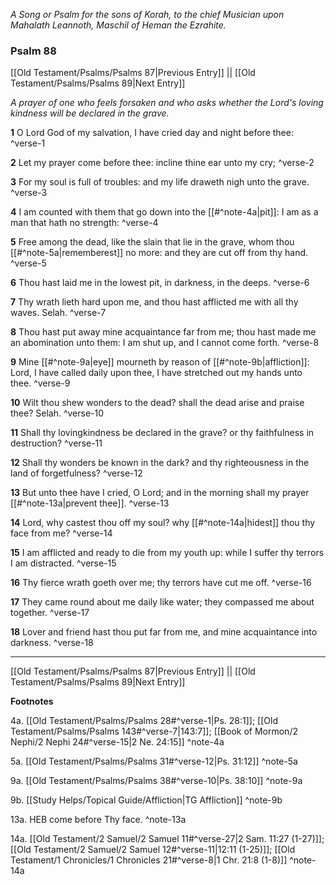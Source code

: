 *A Song or Psalm for the sons of Korah, to the chief Musician upon Mahalath Leannoth, Maschil of Heman the Ezrahite.*

### Psalm 88

[[Old Testament/Psalms/Psalms 87|Previous Entry]]  ||  [[Old Testament/Psalms/Psalms 89|Next Entry]]

*A prayer of one who feels forsaken and who asks whether the Lord's loving kindness will be declared in the grave.*

**1**  O Lord God of my salvation, I have cried day and night before thee: ^verse-1

**2**  Let my prayer come before thee: incline thine ear unto my cry; ^verse-2

**3**  For my soul is full of troubles: and my life draweth nigh unto the grave. ^verse-3

**4**  I am counted with them that go down into the [[#^note-4a|pit]]: I am as a man that hath no strength: ^verse-4

**5**  Free among the dead, like the slain that lie in the grave, whom thou [[#^note-5a|rememberest]] no more: and they are cut off from thy hand. ^verse-5

**6**  Thou hast laid me in the lowest pit, in darkness, in the deeps. ^verse-6

**7**  Thy wrath lieth hard upon me, and thou hast afflicted me with all thy waves. Selah. ^verse-7

**8**  Thou hast put away mine acquaintance far from me; thou hast made me an abomination unto them: I am shut up, and I cannot come forth. ^verse-8

**9**  Mine [[#^note-9a|eye]] mourneth by reason of [[#^note-9b|affliction]]: Lord, I have called daily upon thee, I have stretched out my hands unto thee. ^verse-9

**10**  Wilt thou shew wonders to the dead? shall the dead arise and praise thee? Selah. ^verse-10

**11**  Shall thy lovingkindness be declared in the grave? or thy faithfulness in destruction? ^verse-11

**12**  Shall thy wonders be known in the dark? and thy righteousness in the land of forgetfulness? ^verse-12

**13**  But unto thee have I cried, O Lord; and in the morning shall my prayer [[#^note-13a|prevent thee]]. ^verse-13

**14**  Lord, why castest thou off my soul? why [[#^note-14a|hidest]] thou thy face from me? ^verse-14

**15**  I am afflicted and ready to die from my youth up: while I suffer thy terrors I am distracted. ^verse-15

**16**  Thy fierce wrath goeth over me; thy terrors have cut me off. ^verse-16

**17**  They came round about me daily like water; they compassed me about together. ^verse-17

**18**  Lover and friend hast thou put far from me, and mine acquaintance into darkness. ^verse-18


---
[[Old Testament/Psalms/Psalms 87|Previous Entry]]  ||  [[Old Testament/Psalms/Psalms 89|Next Entry]]


**Footnotes**


4a. [[Old Testament/Psalms/Psalms 28#^verse-1|Ps. 28:1]]; [[Old Testament/Psalms/Psalms 143#^verse-7|143:7]]; [[Book of Mormon/2 Nephi/2 Nephi 24#^verse-15|2 Ne. 24:15]] ^note-4a

5a. [[Old Testament/Psalms/Psalms 31#^verse-12|Ps. 31:12]] ^note-5a

9a. [[Old Testament/Psalms/Psalms 38#^verse-10|Ps. 38:10]] ^note-9a

9b. [[Study Helps/Topical Guide/Affliction|TG Affliction]] ^note-9b

13a. HEB come before Thy face. ^note-13a

14a. [[Old Testament/2 Samuel/2 Samuel 11#^verse-27|2 Sam. 11:27 (1-27)]]; [[Old Testament/2 Samuel/2 Samuel 12#^verse-11|12:11 (1-25)]]; [[Old Testament/1 Chronicles/1 Chronicles 21#^verse-8|1 Chr. 21:8 (1-8)]] ^note-14a